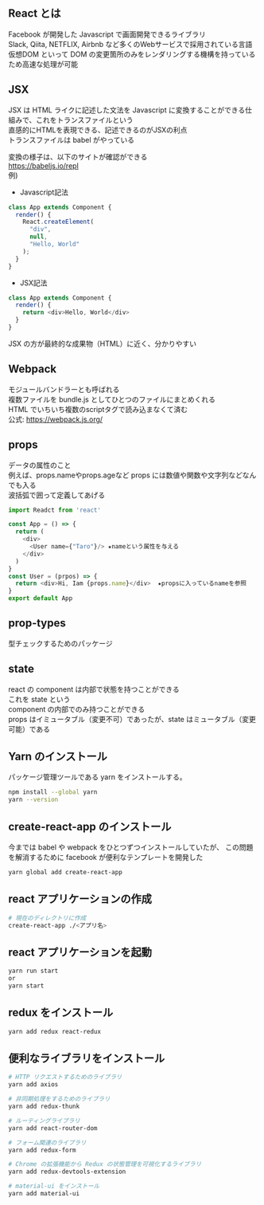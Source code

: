 ## React とは
Facebook が開発した Javascript で画面開発できるライブラリ  
Slack, Qiita, NETFLIX, Airbnb など多くのWebサービスで採用されている言語  
仮想DOM といって DOM の変更箇所のみをレンダリングする機構を持っているため高速な処理が可能

## JSX 
JSX は HTML ライクに記述した文法を Javascript に変換することができる仕組みで、これをトランスファイルという  
直感的にHTMLを表現できる、記述できるのがJSXの利点  
トランスファイルは babel がやっている  

変換の様子は、以下のサイトが確認ができる  
https://babeljs.io/repl  
例)
* Javascript記法
```javascript
class App extends Component {
  render() {
    React.createElement(
      "div",
      null,
      "Hello, World"
    );
  }
}
```
* JSX記法
```javascript
class App extends Component {
  render() {
    return <div>Hello, World</div>
  }
}
```
JSX の方が最終的な成果物（HTML）に近く、分かりやすい

## Webpack
モジュールバンドラーとも呼ばれる  
複数ファイルを bundle.js としてひとつのファイルにまとめくれる  
HTML でいちいち複数のscriptタグで読み込まなくて済む  
公式: https://webpack.js.org/

## props
データの属性のこと  
例えば、props.nameやprops.ageなど props には数値や関数や文字列などなんでも入る  
波括弧で囲って定義してあげる  
```javascript
import Readct from 'react'

const App = () => {
  return (
    <div>
      <User name={"Taro"}/> ★nameという属性を与える
    </div>
  )
}
const User = (prpos) => {
  return <div>Hi, Iam {props.name}</div>  ★propsに入っているnameを参照
}
export default App
```

## prop-types
型チェックするためのパッケージ  

## state
react の component は内部で状態を持つことができる  
これを state という  
component の内部でのみ持つことができる  
props はイミュータブル（変更不可）であったが、state はミュータブル（変更可能）である  

## Yarn のインストール
パッケージ管理ツールである yarn をインストールする。
```bash
npm install --global yarn
yarn --version
```

## create-react-app のインストール
今までは babel や webpack をひとつずつインストールしていたが、
この問題を解消するために facebook が便利なテンプレートを開発した
```bash
yarn global add create-react-app
```

## react アプリケーションの作成
```bash
# 現在のディレクトリに作成
create-react-app ./<アプリ名>
```

## react アプリケーションを起動
```bash
yarn run start
or 
yarn start
```

## redux をインストール
```bash
yarn add redux react-redux 
```

## 便利なライブラリをインストール
```bash
# HTTP リクエストするためのライブラリ
yarn add axios

# 非同期処理をするためのライブラリ
yarn add redux-thunk

# ルーティングライブラリ
yarn add react-router-dom

# フォーム関連のライブラリ
yarn add redux-form

# Chrome の拡張機能から Redux の状態管理を可視化するライブラリ
yarn add redux-devtools-extension

# material-ui をインストール
yarn add material-ui
```

